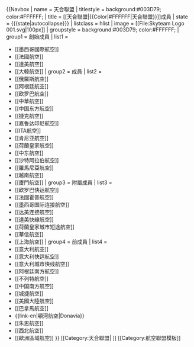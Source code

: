 {{Navbox
| name = 天合聯盟
| titlestyle = background:#003D79; color:#FFFFFF;
| title = [[天合聯盟|{{Color|#FFFFFF|天合聯盟}}]]成員
| state = {{{state|autocollapse}}}
| listclass = hlist
| image = [[File:Skyteam Logo 001.svg|100px]]
| groupstyle = background:#003D79; color:#FFFFFF;
| group1 = 創始成員
| list1 = 
* [[墨西哥國際航空]]
* [[法國航空]]
* [[達美航空]]
* [[大韓航空]]
| group2 = 成員
| list2 = 
* [[俄羅斯航空]]
* [[阿根廷航空]]
* [[欧罗巴航空]]
* [[中華航空]]
* [[中国东方航空]]
* [[捷克航空]]
* [[嘉鲁达印尼航空]]
* [[ITA航空]]
* [[肯尼亚航空]]
* [[荷蘭皇家航空]]
* [[中东航空]]
* [[沙特阿拉伯航空]]
* [[羅馬尼亞航空]]
* [[越南航空]]
* [[廈門航空]]
| group3 = 附屬成員
| list3 = 
* [[欧罗巴快运航空]]
* [[法國霍普航空]]
* [[墨西哥国际连接航空]]
* [[达美连接航空]]
* [[達美快線航空]]
* [[荷蘭皇家城市短途航空]]
* [[華信航空]]
* [[上海航空]]
| group4 = 前成員
| list4 = 
* [[意大利航空]]
* [[意大利快运航空]]
* [[意大利城市快线航空]]
* [[阿根廷南方航空]]
* [[不列特航空]]
* [[中国南方航空]]
* [[城捷航空]]
* [[美國大陸航空]]
* [[巴拿馬航空]]
* {{link-en|頓河航空|Donavia}}
* [[朱恩航空]]
* [[西北航空]]
* [[歐洲區域航空]]
}}<noinclude>
[[Category:天合聯盟| ]]
[[Category:航空聯盟模板]]
</noinclude>